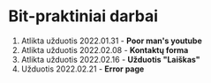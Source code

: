 # Bit-praktiniai darbai

1. Atlikta užduotis 2022.01.31 - **Poor man's youtube**
2. Atlikta užduotis 2022.02.08 - **Kontaktų forma**
3. Atlikta užduotis 2022.02.16 - **Užduotis "Laiškas"**
4. Užduotis 2022.02.21 - **Error page**